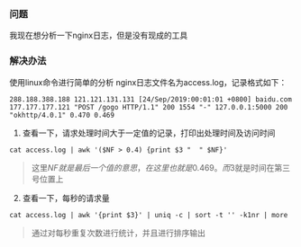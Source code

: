 ### 问题
我现在想分析一下nginx日志，但是没有现成的工具
### 解决办法
使用linux命令进行简单的分析
nginx日志文件名为access.log，记录格式如下：
```
288.188.388.188 121.121.131.131 [24/Sep/2019:00:01:01 +0800] baidu.com 177.177.177.121 "POST /gogo HTTP/1.1" 200 1554 "-" 127.0.0.1:5000 200 "okhttp/4.0.1" 0.470 0.469
```
1. 查看一下，请求处理时间大于一定值的记录，打印出处理时间及访问时间  
```
cat access.log | awk '($NF > 0.4) {print $3 "  " $NF}'  
```
> 这里$NF就是最后一个值的意思，在这里也就是0.469。而$3就是时间在第三号位置上  

2. 查看一下，每秒的请求量  
```
cat access.log | awk '{print $3}' | uniq -c | sort -t '' -k1nr | more
```
> 通过对每秒重复次数进行统计，并且进行排序输出  
